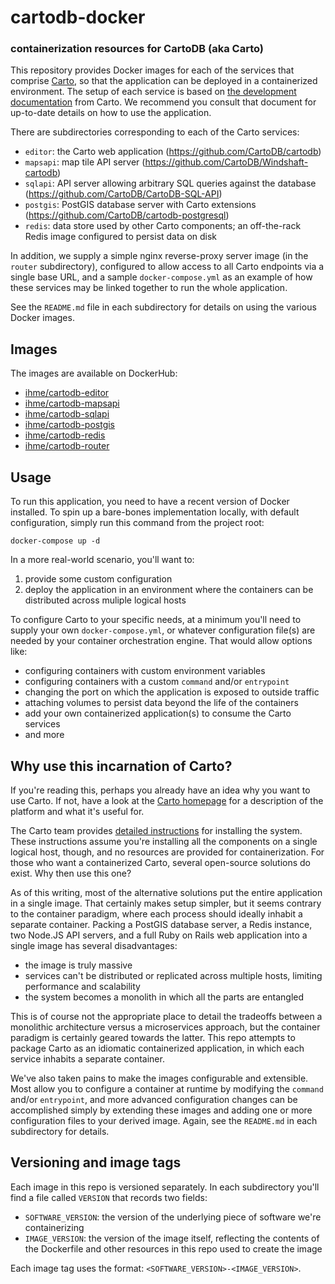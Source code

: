 # cartodb-docker
### containerization resources for CartoDB (aka Carto)

This repository provides Docker images for each of the services that comprise [Carto](https://carto.com), so that the application can be deployed in a containerized environment. The setup of each service is based on [the development documentation](https://cartodb.readthedocs.io) from Carto. We recommend you consult that document for up-to-date details on how to use the application.

There are subdirectories corresponding to each of the Carto services:
- `editor`: the Carto web application (https://github.com/CartoDB/cartodb)
- `mapsapi`: map tile API server (https://github.com/CartoDB/Windshaft-cartodb)
- `sqlapi`: API server allowing arbitrary SQL queries against the database (https://github.com/CartoDB/CartoDB-SQL-API)
- `postgis`: PostGIS database server with Carto extensions (https://github.com/CartoDB/cartodb-postgresql)
- `redis`: data store used by other Carto components; an off-the-rack Redis image configured to persist data on disk

In addition, we supply a simple nginx reverse-proxy server image (in the `router` subdirectory), configured to allow access to all Carto endpoints via a single base URL, and a sample `docker-compose.yml` as an example of how these services may be linked together to run the whole application.

See the `README.md` file in each subdirectory for details on using the various Docker images.

## Images

The images are available on DockerHub:
- [ihme/cartodb-editor](https://hub.docker.com/r/ihme/cartodb-editor/)
- [ihme/cartodb-mapsapi](https://hub.docker.com/r/ihme/cartodb-mapsapi/)
- [ihme/cartodb-sqlapi](https://hub.docker.com/r/ihme/cartodb-sqlapi/)
- [ihme/cartodb-postgis](https://hub.docker.com/r/ihme/cartodb-postgis/)
- [ihme/cartodb-redis](https://hub.docker.com/r/ihme/cartodb-redis/)
- [ihme/cartodb-router](https://hub.docker.com/r/ihme/cartodb-router/)

## Usage

To run this application, you need to have a recent version of Docker installed. To spin up a bare-bones implementation locally, with default configuration, simply run this command from the project root:
```
docker-compose up -d 
```

In a more real-world scenario, you'll want to:
1. provide some custom configuration
2. deploy the application in an environment where the containers can be distributed across muliple logical hosts

To configure Carto to your specific needs, at a minimum you'll need to supply your own `docker-compose.yml`, or whatever configuration file(s) are needed by your container orchestration engine. That would allow options like:
- configuring containers with custom environment variables
- configuring containers with a custom `command` and/or `entrypoint`
- changing the port on which the application is exposed to outside traffic
- attaching volumes to persist data beyond the life of the containers
- add your own containerized application(s) to consume the Carto services
- and more

## Why use this incarnation of Carto?

If you're reading this, perhaps you already have an idea why you want to use Carto. If not, have a look at the [Carto homepage](https://carto.com) for a description of the platform and what it's useful for.

The Carto team provides [detailed instructions](https://cartodb.readthedocs.io/en/latest/install.html) for installing the system. These instructions assume you're installing all the components on a single logical host, though, and no resources are provided for containerization. For those who want a containerized Carto, several open-source solutions do exist. Why then use this one?

As of this writing, most of the alternative solutions put the entire application in a single image. That certainly makes setup simpler, but it seems contrary to the container paradigm, where each process should ideally inhabit a separate container. Packing a PostGIS database server, a Redis instance, two Node.JS API servers, and a full Ruby on Rails web application into a single image has several disadvantages:
- the image is truly massive
- services can't be distributed or replicated across multiple hosts, limiting performance and scalability
- the system becomes a monolith in which all the parts are entangled

This is of course not the appropriate place to detail the tradeoffs between a monolithic architecture versus a microservices approach, but the container paradigm is certainly geared towards the latter. This repo attempts to package Carto as an idiomatic containerized application, in which each service inhabits a separate container.

We've also taken pains to make the images configurable and extensible. Most allow you to configure a container at runtime by modifying the `command` and/or `entrypoint`, and more advanced configuration changes can be accomplished simply by extending these images and adding one or more configuration files to your derived image.  Again, see the `README.md` in each subdirectory for details.

## Versioning and image tags

Each image in this repo is versioned separately. In each subdirectory you'll find a file called `VERSION` that records two fields:
- `SOFTWARE_VERSION`: the version of the underlying piece of software we're containerizing
- `IMAGE_VERSION`: the version of the image itself, reflecting the contents of the Dockerfile and other resources in this repo used to create the image

Each image tag uses the format: `<SOFTWARE_VERSION>-<IMAGE_VERSION>`.
